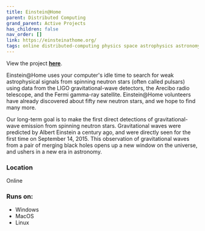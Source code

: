 ```yaml
---
title: Einstein@Home
parent: Distributed Computing
grand_parent: Active Projects
has_children: false
nav_order: []
link: https://einsteinathome.org/
tags: online distributed-computing physics space astrophysics astronomy LIGO Arecibo radio telescope satellite stars gravity gravitational-waves Einstein science
---
```


View the project [**here**](https://einsteinathome.org/).

Einstein@Home uses your computer's idle time to search for weak astrophysical signals from spinning neutron stars (often called pulsars) using data from the LIGO gravitational-wave detectors, the Arecibo radio telescope, and the Fermi gamma-ray satellite. Einstein@Home volunteers have already discovered about fifty new neutron stars, and we hope to find many more.

Our long-term goal is to make the first direct detections of gravitational-wave emission from spinning neutron stars. Gravitational waves were predicted by Albert Einstein a century ago, and were directly seen for the first time on September 14, 2015. This observation of gravitational waves from a pair of merging black holes opens up a new window on the universe, and ushers in a new era in astronomy.

### Location
Online

### Runs on:
- Windows
- MacOS
- Linux
